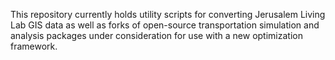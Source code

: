 This repository currently holds utility scripts for converting Jerusalem Living Lab GIS data as well as forks of open-source transportation simulation and analysis packages under consideration for use with a new optimization framework.
